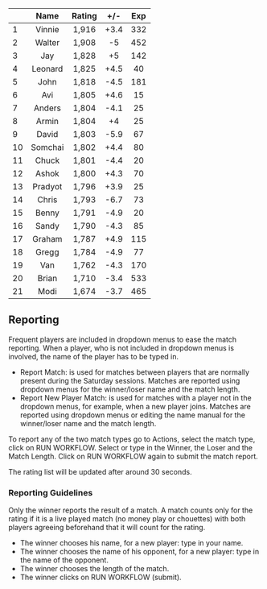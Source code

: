 | |Name|Rating|+/-|Exp|
|-|:--:|:----:|:-:|:-:|
|1|Vinnie|1,916|+3.4|332|
|2|Walter|1,908|-5|452|
|3|Jay|1,828|+5|142|
|4|Leonard|1,825|+4.5|40|
|5|John|1,818|-4.5|181|
|6|Avi|1,805|+4.6|15|
|7|Anders|1,804|-4.1|25|
|8|Armin|1,804|+4|25|
|9|David|1,803|-5.9|67|
|10|Somchai|1,802|+4.4|80|
|11|Chuck|1,801|-4.4|20|
|12|Ashok|1,800|+4.3|70|
|13|Pradyot|1,796|+3.9|25|
|14|Chris|1,793|-6.7|73|
|15|Benny|1,791|-4.9|20|
|16|Sandy|1,790|-4.3|85|
|17|Graham|1,787|+4.9|115|
|18|Gregg|1,784|-4.9|77|
|19|Van|1,762|-4.3|170|
|20|Brian|1,710|-3.4|533|
|21|Modi|1,674|-3.7|465|

 

## Reporting

Frequent players are included in dropdown menus to ease the match reporting.
When a player, who is not included in dropdown menus is involved, the name of the player has to be typed in.

- Report Match:  is used for matches between players that are normally present during the Saturday sessions.
Matches are reported using dropdown menus for the winner/loser name and the match length.
- Report New Player Match:  is used for matches with a player not in the dropdown menus, for example, when a new player joins.
Matches are reported using dropdown menus or editing the name manual for the winner/loser name and the match length.

To report any of the two match types go to Actions, select the match type, click on RUN WORKFLOW.
Select or type in the Winner, the Loser and the Match Length.
Click on RUN WORKFLOW again to submit the match report.

The rating list will be updated after around 30 seconds.

### Reporting Guidelines

Only the winner reports the result of a match.
A match counts only for the rating if it is a live played match (no money play or chouettes)
with both players agreeing beforehand that it will count for the rating.

- The winner chooses his name, for a new player: type in your name.
- The winner chooses the name of his opponent, for a new player: type in the name of the opponent.
- The winner chooses the length of the match.
- The winner clicks on RUN WORKFLOW (submit).
